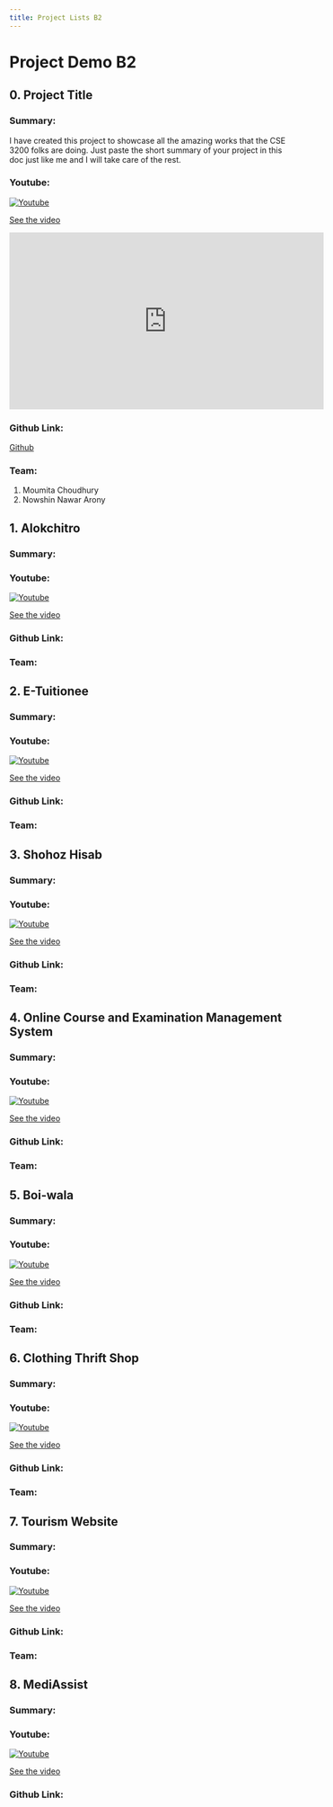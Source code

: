 ```yaml
---
title: Project Lists B2
---
```


# Project Demo B2

##  0. Project Title
### Summary:
[comment]: <> (Write short summary here)
I have created this project to showcase all the amazing works that the CSE 3200 folks are doing. Just paste the short summary of your project in this doc just like me and I will take care of the rest.

### Youtube:
[comment]: <> (Provide the youtube video link)

[![Youtube](https://img.youtube.com/vi/GhQdlIFylQ8/0.jpg)](https://www.youtube.com/watch?v=GhQdlIFylQ8)

[See the video](https://www.youtube.com/watch?v=GhQdlIFylQ8)

<iframe width="560" height="315" src="https://www.youtube.com/embed/GhQdlIFylQ8" frameborder="0" allow="autoplay; encrypted-media" allowfullscreen></iframe>

### Github Link: 
[comment]: <> (Provide the youtube video link if any. The github link is optional)
[Github](https://github.com/CSE3200-Spring2020/CSE3200-Spring2020.github.io)

### Team:
1. Moumita Choudhury
2. Nowshin Nawar Arony



##  1. Alokchitro
### Summary:
[comment]: <> (Write short summary here)


### Youtube:
[comment]: <> (Provide the youtube video link)
[![Youtube](https://img.youtube.com/vi/[your_video_id_here]/0.jpg)](https://www.youtube.com/watch?v=[your_video_id_here])

[See the video](https://www.youtube.com/watch?v=[your_video_id_here])


### Github Link: 
[comment]: <> (Provide the youtube video link if any. The github link is optional)



### Team:
[comment]: <> (Provide team memebers name here)



##  2. E-Tuitionee
### Summary:
[comment]: <> (Write short summary here)


### Youtube:
[comment]: <> (Provide the youtube video link)
[![Youtube](https://img.youtube.com/vi/[your_video_id_here]/0.jpg)](https://www.youtube.com/watch?v=[your_video_id_here])

[See the video](https://www.youtube.com/watch?v=[your_video_id_here])

### Github Link: 
[comment]: <> (Provide the youtube video link if any. The github link is optional)




### Team:
[comment]: <> (Provide team memebers name here)



##  3. Shohoz Hisab
### Summary:
[comment]: <> (Write short summary here)


### Youtube:
[comment]: <> (Provide the youtube video link)
[![Youtube](https://img.youtube.com/vi/[your_video_id_here]/0.jpg)](https://www.youtube.com/watch?v=[your_video_id_here])

[See the video](https://www.youtube.com/watch?v=[your_video_id_here])

### Github Link: 
[comment]: <> (Provide the youtube video link if any. The github link is optional)


### Team:
[comment]: <> (Provide team memebers name here)



##  4. Online Course and Examination Management System
### Summary:
[comment]: <> (Write short summary here)


### Youtube:
[comment]: <> (Provide the youtube video link)
[![Youtube](https://img.youtube.com/vi/[your_video_id_here]/0.jpg)](https://www.youtube.com/watch?v=[your_video_id_here])

[See the video](https://www.youtube.com/watch?v=[your_video_id_here])

### Github Link: 
[comment]: <> (Provide the youtube video link if any. The github link is optional)


### Team:
[comment]: <> (Provide team memebers name here)



##  5. Boi-wala
### Summary:
[comment]: <> (Write short summary here)


### Youtube:
[comment]: <> (Provide the youtube video link)
[![Youtube](https://img.youtube.com/vi/[your_video_id_here]/0.jpg)](https://www.youtube.com/watch?v=[your_video_id_here])

[See the video](https://www.youtube.com/watch?v=[your_video_id_here])

### Github Link: 
[comment]: <> (Provide the youtube video link if any. The github link is optional)


### Team:
[comment]: <> (Provide team memebers name here)



##  6. Clothing Thrift Shop
### Summary:
[comment]: <> (Write short summary here)


### Youtube:
[comment]: <> (Provide the youtube video link)
[![Youtube](https://img.youtube.com/vi/[your_video_id_here]/0.jpg)](https://www.youtube.com/watch?v=[your_video_id_here])

[See the video](https://www.youtube.com/watch?v=[your_video_id_here])

### Github Link: 
[comment]: <> (Provide the youtube video link if any. The github link is optional)


### Team:
[comment]: <> (Provide team memebers name here)




##  7. Tourism Website
### Summary:
[comment]: <> (Write short summary here)


### Youtube:
[comment]: <> (Provide the youtube video link)
[![Youtube](https://img.youtube.com/vi/[your_video_id_here]/0.jpg)](https://www.youtube.com/watch?v=[your_video_id_here])

[See the video](https://www.youtube.com/watch?v=[your_video_id_here])

### Github Link: 
[comment]: <> (Provide the youtube video link if any. The github link is optional)


### Team:
[comment]: <> (Provide team memebers name here)



##  8. MediAssist
### Summary:
[comment]: <> (Write short summary here)


### Youtube:
[comment]: <> (Provide the youtube video link)
[![Youtube](https://img.youtube.com/vi/[your_video_id_here]/0.jpg)](https://www.youtube.com/watch?v=[your_video_id_here])

[See the video](https://www.youtube.com/watch?v=[your_video_id_here])

### Github Link: 
[comment]: <> (Provide the youtube video link if any. The github link is optional)
